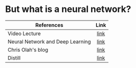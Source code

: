 # But what is a neural network?
| References | Link |
| ---- | :--: |
| Video Lecture | [link](https://www.youtube.com/watch?v=aircAruvnKk&list=PLZHQObOWTQDNU6R1_67000Dx_ZCJB-3pi) |
| Neural Network and Deep Learning | [link](http://neuralnetworksanddeeplearning.com/chap1.html) |
| Chris Olah's blog | [link](https://www.youtube.com/redirect?event=video_description&redir_token=QUFFLUhqbHExV0ZvWklBeFpXWE9FTmFrTFJmN2daOFo2d3xBQ3Jtc0tubkVYa3IyV042Z1RjMlNHd3cxT1c0RVQ1bnU3NmNQb3Awcmw5dkRIb01yY0oxVE9DYzJscFVyZmg5ZWNkaUNSVk54ZHpLdURqZW0zMk5lUFJKenFVN1FZaF9pN0pLRWI0X3pnVWxmeDR5ZUdObnhVSQ&q=http%3A%2F%2Fcolah.github.io%2F&v=aircAruvnKk) |
| Distill | [link](https://www.youtube.com/redirect?event=video_description&redir_token=QUFFLUhqa3pjNU1UejJZcUpYNEYxTFZ4OGZVSExXNkxIZ3xBQ3Jtc0ttaGhTUU8tZzNDWExJd0I4aFNueHVnTWoyOHdkUWlvTl81RS1ZbTR3TXdpWGhPNUtaSC1oNEhtNnJzZWxYWmN5LVY4M29razNicWdjTC0zNV8zcmtTN2d6czNlbUUtbU85ajFXa1UxTGt5N0lwYkhLaw&q=https%3A%2F%2Fdistill.pub%2F&v=aircAruvnKk) |

